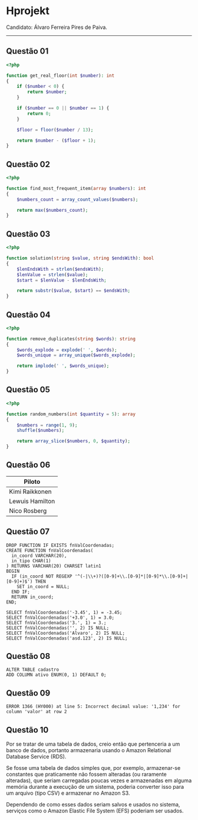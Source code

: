 # Hprojekt

Candidato: Álvaro Ferreira Pires de Paiva.

----------

## Questão 01

```php
<?php

function get_real_floor(int $number): int
{
    if ($number < 0) {
        return $number;
    }

    if ($number == 0 || $number == 1) {
        return 0;
    }

    $floor = floor($number / 13);

    return $number - ($floor + 1);
}
```

## Questão 02

```php
<?php

function find_most_frequent_item(array $numbers): int
{
    $numbers_count = array_count_values($numbers);

    return max($numbers_count);
}
```

## Questão 03

```php
<?php

function solution(string $value, string $endsWith): bool
{
    $lenEndsWith = strlen($endsWith);
    $lenValue = strlen($value);
    $start = $lenValue - $lenEndsWith;

    return substr($value, $start) == $endsWith;
}
```

## Questão 04

```php
<?php

function remove_duplicates(string $words): string
{
    $words_explode = explode(' ', $words);
    $words_unique = array_unique($words_explode);

    return implode(' ', $words_unique);
}
```

## Questão 05

```php
<?php

function random_numbers(int $quantity = 5): array
{
    $numbers = range(1, 9);
    shuffle($numbers);

    return array_slice($numbers, 0, $quantity);
}
```

## Questão 06

| Piloto |
| ------ |
| Kimi Raikkonen |
| Lewuis Hamilton |
| Nico Rosberg |

## Questão 07

```mysql
DROP FUNCTION IF EXISTS fnValCoordenadas;
CREATE FUNCTION fnValCoordenadas(
  in_coord VARCHAR(20),
  in_tipo CHAR(1)
) RETURNS VARCHAR(20) CHARSET latin1
BEGIN
  IF (in_coord NOT REGEXP '^(-|\\+)?([0-9]+\\.[0-9]*|[0-9]*\\.[0-9]+|[0-9]+)$') THEN
    SET in_coord = NULL;
  END IF;
  RETURN in_coord;
END;

SELECT fnValCoordenadas('-3.45', 1) = -3.45;
SELECT fnValCoordenadas('+3.0', 1) = 3.0;
SELECT fnValCoordenadas('3.', 1) = 3.;
SELECT fnValCoordenadas('', 2) IS NULL;
SELECT fnValCoordenadas('Alvaro', 2) IS NULL;
SELECT fnValCoordenadas('asd.123', 2) IS NULL;
```

## Questão 08

```mysql
ALTER TABLE cadastro
ADD COLUMN ativo ENUM(0, 1) DEFAULT 0;
```

## Questão 09

`ERROR 1366 (HY000) at line 5: Incorrect decimal value: '1,234' for column 'valor' at row 2`

## Questão 10

Por se tratar de uma tabela de dados, creio então que pertenceria a um banco de dados, portanto armazenaria usando o Amazon Relational Database Service (RDS).

Se fosse uma tabela de dados simples que, por exemplo, armazenar-se constantes que praticamente não fossem alteradas (ou raramente alteradas), que seriam carregadas poucas vezes e armazenadas em alguma memória durante a execução de um sistema, poderia converter isso para um arquivo (tipo CSV) e armazenar no Amazon S3.

Dependendo de como esses dados seriam salvos e usados no sistema, serviços como o Amazon Elastic File System (EFS) poderiam ser usados.
